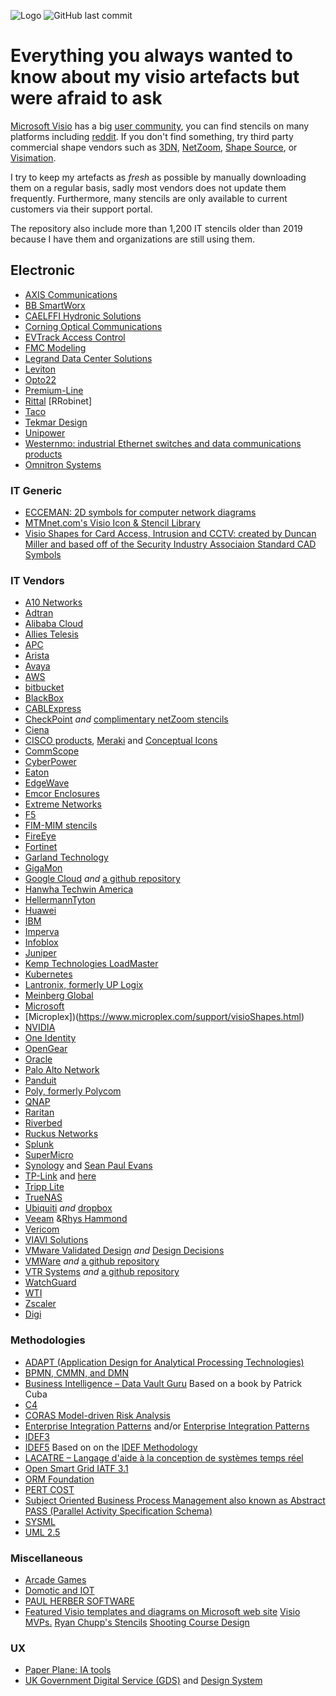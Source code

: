 ![Logo](https://github.com/bhdicaire/visioStencils/raw/main/Documents/header.png "Logo")
![GitHub last commit](https://img.shields.io/github/last-commit/bhdicaire/visioStencils?style=flat-square&logoColor=186ADE&labelColor=3E5462&color=186ADE)

# Everything you always wanted to know about my visio artefacts but were afraid to ask

[Microsoft Visio](https://www.microsoft.com/en-ca/microsoft-365/visio) has a big [user community](https://techcommunity.microsoft.com/t5/visio/ct-p/Visio), you can find stencils on many platforms including [reddit](https://www.reddit.com/r/Visio/). If you don't find something, try third party commercial shape vendors such as [3DN](https://3d-networking.com/3d-symbols/), [NetZoom](www.NetZoom.com), [Shape Source](www.shapesource.com), or [Visimation](www.visimation.com).

I try to keep my artefacts as _fresh_ as possible by manually downloading them on a regular basis, sadly most vendors does not update them frequently. Furthermore, many stencils are only available to current customers via their support portal.

The repository also include more than 1,200 IT stencils older than 2019 because I have them and organizations are still using them.

## Electronic

* [AXIS Communications](https://www.axis.com/tools/axis-coverage-shapes)
* [BB SmartWorx](https://www.bb-elec.com/Tech-Support/Visio-Stencil/Visio-Stencils-Download.aspx)
* [CAELFFI Hydronic Solutions](https://www.caleffi.com/usa/en-us/blog/does-caleffi-have-product-stencils-visio-drawings)
* [Corning Optical Communications](https://www.corning.com/optical-communications/emea/en/home/Resources/product-drawings.html)
* [EVTrack Access Control](https://evtrack.com/utilities/)
* [FMC Modeling](http://www.fmc-modeling.org/fmc_stencils)
* [Legrand Data Center Solutions](https://www.legrand.com/datacenter/at-en/resources/tools/visio-stencils)
* [Leviton](https://stage.leviton.com/support/resources/product-support/network-solutions/visio-stencils)
* [Opto22](https://www.opto22.com/support/resources-tools/visio-stencils-of-groov-epic-and-groov-rio)
* [Premium-Line](https://www.premiumline-cabling.com/service_category/visio-stencils/)
* [Rittal](https://www.rittal.com/com-en/content/en/support/downloads/Downloads.jsp?category=6/45&language=1)
[RRobinet]
* [Taco](https://www.tacocomfort.com/knowledge-base/visio-stencils/)
* [Tekmar Design](https://www.watts.com/our-story/brands/tekmar/references/design-stencils)
* [Unipower](https://unipowerco.com/resources/visio-stencils/)
* [Westernmo: industrial Ethernet switches and data communications products](https://www.bing.com/ck/a?!&&p=1afa00df28e16bc4JmltdHM9MTcxMjk2NjQwMCZpZ3VpZD0zZmMxMDdiYS1mMDJiLTZiMDEtMjFiMC0xM2E0ZjE4OTZhYWMmaW5zaWQ9NTMwMQ&ptn=3&ver=2&hsh=3&fclid=3fc107ba-f02b-6b01-21b0-13a4f1896aac&psq=westernmo+visio+stencils&u=a1aHR0cHM6Ly93d3cud2VzdGVybW8udXMvLS9tZWRpYS9GaWxlcy9WSVNJTy1zdGVuY2lscy93ZXN0ZXJtb192aXNpb190cmFpbi1uZXR3b3JrX3Byb2R1Y3RzLnZzcw&ntb=1)
* [Omnitron Systems](https://www.omnitron-systems.com/omnitron-visio-stencils)

### IT Generic

* [ECCEMAN: 2D symbols for computer network diagrams](https://github.com/ecceman/affinity)
* [MTMnet.com's Visio Icon & Stencil Library](https://mtmnet.com/visio_icons.htm)
* [Visio Shapes for Card Access, Intrusion and CCTV: created by Duncan Miller and based off of the Security Industry Associaion Standard CAD Symbols](https://www.dropbox.com/sh/b2krkclusl4kuje/ynomFmczIf)

### IT Vendors

* [A10 Networks](https://www.a10networks.com/wp-content/uploads/Visio-Thunder.zip)
* [Adtran](https://adtran.com/web/url/visiostencils)
* [Alibaba Cloud](https://us.alibabacloud.com/en)
* [Allies Telesis](https://www.alliedtelesis.com/ca/en/search?keywords=visio)
* [APC](https://www.se.com/ca/en/download/document/SPD_ASTE-6EHJ26_EN/)
* [Arista](https://arista.my.site.com/AristaCommunity/s/article/do-you-have-visio-stencils-for-your-products)
* [Avaya](https://support.avaya.com/helpcenter/getGenericDetails?detailId=C20097681410857094)
* [AWS](https://aws.amazon.com/architecture/icons/)
* [bitbucket](https://bitbucket.org/vrtsystems/odf-extension-vrt-network-equipment/src/master/)
* [BlackBox](https://www.blackbox.com/en-us/insights/visio-stencils)
* [CABLExpress](https://www.cablexpress.com/resources/visio-stencils/)
* [CheckPoint](https://support.checkpoint.com/results/sk/sk101866) *and* [complimentary netZoom stencils](https://visiostencils.com/mcs/CPST.html)
* [Ciena](https://www.ciena.com/insights/visio-stencils/3xxx.html)
* [CISCO products](https://www.cisco.com/c/en/us/products/visio-stencil-listing.html), [Meraki](https://meraki.cisco.com/lib/cisco_meraki_visio_stencils.vss) and [Conceptual Icons](https://www.cisco.com/c/en/us/about/brand-center/network-topology-icons.html)
* [CommScope](https://www.commscope.com/resources/visio-stencils/)
* [CyberPower](https://www.cyberpowersystems.com/resource_type/visio-stencil/)
* [Eaton](http://powerquality.eaton.in/support/documentation/visio-tech-drawings.asp)
* [EdgeWave](https://www.edgewave.com/support/iprism-visio-stencils/)
* [Emcor Enclosures](https://www.emcorenclosures.com/resources/visio/)
* [Extreme Networks](https://www.extremenetworks.com/support/visio-stencils)
* [F5](https://www.f5.com/services/resources/visio-stencils)
* [FIM-MIM stencils](https://github.com/PeterGeelen/TechNetGallery/tree/master/FIM-MIM%20stencils)
* [FireEye](https://www.fireeye.com/products/visio-stencils.html)
* [Fortinet](https://www.fortinet.com/resources/icon-library)
* [Garland Technology](https://www.garlandtechnology.com/visio-stencils)
* [GigaMon](https://www.gigamon.com/search-results.html?#t=Resources&sort=relevancy&f:@commonresourcetype=[Visio])
* [Google Cloud](https://cloud.google.com/icons/) *and* [a github repository](https://github.com/bcerniglia/omnigraffle-stencils/tree/main/GoogleCloud)
* [Hanwha Techwin America](https://www.hanwhasecurity.com/visio-design-tool/)
* [HellermannTyton](https://www.htdata.co.uk/downloads/visio-stencils)
* [Huawei](https://support.huawei.com/enterprise/en/info-finder/)
* [IBM](https://github.com/ibm-cloud-architecture/ibm-cloud-stencils/)
* [Imperva](https://www.imperva.com/blog/securesphere-visio-stencil-html/)
* [Infoblox](https://community.infoblox.com/cixhp49439/attachments/cixhp49439/IPAM/3616/1/Infoblox%20Shapes%202017.vssx.zip)
* [Juniper](https://www.juniper.net/us/en/products-services/icons-stencils/)
* [Kemp Technologies LoadMaster](https://kemptechnologies1584728162.zendesk.com/hc/en-us/articles/360060266052-Kemp-LoadMaster-Visio-Stencils)
* [Kubernetes](https://github.com/kubernetes/community/tree/master/icons)
* [Lantronix, formerly UP Logix](https://uplogix.com/docs/pdf/visio/)
* [Meinberg Global](https://www.meinbergglobal.com/english/sw/#visioshapes)
* [Microsoft](https://docs.microsoft.com/en-ca/azure/architecture/icons/)
* [Microplex])(https://www.microplex.com/support/visioShapes.html)
* [NVIDIA](https://developer.nvidia.com/networking/visio-stencils)
* [One Identity](https://support.oneidentity.com/active-roles/kb/4286795/ms-visio-stencils-templates)
* [OpenGear](https://ftp.opengear.com/download/stencils/)
* [Oracle](https://docs.oracle.com/en-us/iaas/Content/General/Reference/graphicsfordiagrams.htm)
* [Palo Alto Network](https://www.paloaltonetworks.com/company/press-kit.html)
* [Panduit](https://www.panduit.com/en/support/tools1/visio.html)
* [Poly, formerly Polycom](https://www.poly.com/ca/en/resources/visio-templates)
* [QNAP](https://marketing.qnap.com/resource/qnap-visio-stencils/)
* [Raritan](https://www.raritan.com/resources/visio-stencils/P20)
* [Riverbed](https://supportkb.riverbed.com/support/index?page=content&id=S15725)
* [Ruckus Networks](https://www.ruckusnetworks.com/resources/visio-stencils/)
* [Splunk](https://docs.splunk.com/images/d/d6/Splunk_Documentation_Icons_August2018_vssx.zip)
* [SuperMicro](https://www.supermicro.com/mysupermicro/visio/)
* [Synology](https://www.synology.com/en-global/support/download/DS120j#docs) and [Sean Paul Evans](https://seanpaulevans.wordpress.com/2020/06/16/synology-visio-stencils/)
* [TP-Link](https://www.tp-link.com/ca/support/faq/1520/) and [here](https://www.tp-link.com/local/support/download/)
* [Tripp Lite](https://tripplite.eaton.com/support/visio-stencils)
* [TrueNAS](https://www.truenas.com/docs/hardware/stencils/)
* [Ubiquiti](https://www.ubnt.com/marketing) *and* [dropbox](https://www.dropbox.com/sh/yv4rf6rytm390ep/AABP9yb-5KXeIQIIQY75uMUZa?dl=0)
* [Veeam](https://www.veeam.com/vmware-esx-stencils.html) &[Rhys Hammond](https://rhyshammond.com/veeam-visio-stencils/)
* [Vericom](https://www.vericomsolutions.com/section/5502/visio-stencils)
* [VIAVI Solutions](https://www.viavisolutions.com/en-us/ptv/observer-filters-visio-stencils)
* [VMware Validated Design](https://github.com/rainpole/vvd-diagrams) *and* [Design Decisions](https://github.com/rainpole/vvd-design-decisions)
* [VMWare](https://vmware.com/go/stencils) *and* [a github repository](https://github.com/rainpole/vmware-stencils)
* [VTR Systems](https://www.vrt.com.au/downloads/vrt-network-equipment) *and* [a github repository](https://github.com/pafnow/vrt-stencil-for-visio)
* [WatchGuard](https://www.watchguard.com/wgrd-resource-center/visio-icons)
* [WTI](https://www.wti.com/pages/visio-stencils)
* [Zscaler](https://community.zscaler.com/t/visio-stencils-for-download/12379/5)
* [Digi](https://hub.digi.com/support/products/search/product-resources/?q=visio%20stencil)

### Methodologies

* [ADAPT (Application Design for Analytical Processing Technologies)](http://www.symcorp.com/tech_expertise_design.html)
* [BPMN, CMMN, and DMN](https://www.trisotech.com/trisotech-free-visio-templates-bpmn-cmmn-dmn/)
* [Business Intelligence – Data Vault Guru](https://github.com/PatrickCuba/thedatamustflow) Based on a book by Patrick Cuba
* [C4](https://github.com/pihalve/c4model-visio-stencil)
* [CORAS Model-driven Risk Analysis](http://coras.sourceforge.net)
* [Enterprise Integration Patterns](https://camel.apache.org/components/latest/eips/enterprise-integration-patterns.html) and/or [Enterprise Integration Patterns](https://www.enterpriseintegrationpatterns.com/downloads.html)
* [IDEF3](https://github.com/carmenchui/idef3vssx)
* [IDEF5](https://github.com/RobStand/IDEF5) Based on on the [IDEF Methodology](http://www.idef.com/idef5-ontology-description-capture-method/)
* [LACATRE – Langage d'aide à la conception de systèmes temps réel](https://github.com/eoger/lacatre-visio)
* [Open Smart Grid IATF 3.1](http://osgug.ucaiug.org/utilisec/Shared%20Documents/Forms/AllItems.aspx?RootFolder=%2Futilisec%2FShared%20Documents%2FSecurity%20Visio%20Templates%20%2D%20Examples&View=%7b059E5611%2d3141%2d4B3E%2dAAA4%2dFE7645EE07EE%7d)
* [ORM Foundation](https://www.ormfoundation.org/files/folders/visio_stencils/default.aspx)
* [PERT COST](https://github.com/GitWatin/PERT-COST-Visio-Stencil)
* [Subject Oriented Business Process Management also known as Abstract PASS (Parallel Activity Specification Schema)](https://subjective-me.jimdofree.com/visio-modelling/)
* [SYSML](http://www.softwarestencils.com/sysml/index.html)
* [UML 2.5](http://www.softwarestencils.com/uml/index.html)


### Miscellaneous

* [Arcade Games](https://github.com/keshbach/Visio)
* [Domotic and IOT](https://github.com/rrobinet/Visio-Stencils)
* [PAUL HERBER SOFTWARE](https://www.paulherber.co.uk/free-visio-shapes/)
* [Featured Visio templates and diagrams on Microsoft web site](https://support.microsoft.com/en-us/office/featured-visio-templates-and-diagrams-27d4274b-5fc2-4f5c-8190-35ff1db34aa5)
[Visio MVPs.](http://visio.mvps.org/Downloads/default.html)
[Ryan Chupp's Stencils](https://github.com/dev2prog/Visio-Stencils)
[Shooting Course Design](https://www.frfrogspad.com/course.htm)
### UX

* [Paper Plane: IA tools](http://www.paperplane.net/omnigraffle/)
* [UK Government Digital Service (GDS)](https://github.com/Cloud-Awesome/gds-wireframe-stencils) and [Design System](https://design-system.service.gov.uk/)

